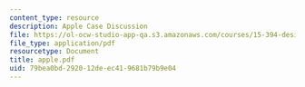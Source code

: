```yaml
---
content_type: resource
description: Apple Case Discussion
file: https://ol-ocw-studio-app-qa.s3.amazonaws.com/courses/15-394-designing-and-leading-the-entrepreneurial-organization-spring-2003/79bea0bd292012deec419681b79b9e04_apple.pdf
file_type: application/pdf
resourcetype: Document
title: apple.pdf
uid: 79bea0bd-2920-12de-ec41-9681b79b9e04
---
```

